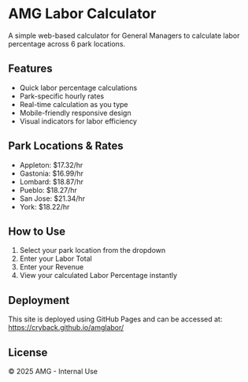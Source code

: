 # AMG Labor Calculator

A simple web-based calculator for General Managers to calculate labor percentage across 6 park locations.

## Features
- Quick labor percentage calculations
- Park-specific hourly rates
- Real-time calculation as you type
- Mobile-friendly responsive design
- Visual indicators for labor efficiency

## Park Locations & Rates
- Appleton: $17.32/hr
- Gastonia: $16.99/hr
- Lombard: $18.87/hr
- Pueblo: $18.27/hr
- San Jose: $21.34/hr
- York: $18.22/hr

## How to Use
1. Select your park location from the dropdown
2. Enter your Labor Total
3. Enter your Revenue
4. View your calculated Labor Percentage instantly

## Deployment
This site is deployed using GitHub Pages and can be accessed at:
https://cryback.github.io/amglabor/

## License
© 2025 AMG - Internal Use